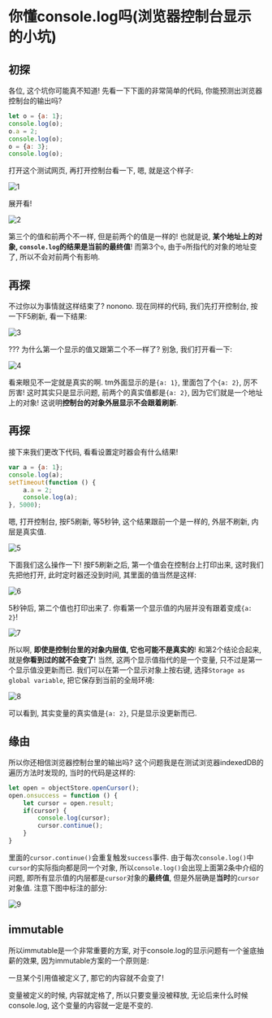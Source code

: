 <h1>你懂console.log吗(浏览器控制台显示的小坑)</h1>

<!--more-->

## 初探

各位, 这个坑你可能真不知道! 先看一下下面的非常简单的代码, 你能预测出浏览器控制台的输出吗?
```js
let o = {a: 1};
console.log(o);
o.a = 2;
console.log(o);
o = {a: 3};
console.log(o);
```
打开这个测试网页, 再打开控制台看一下, 嗯, 就是这个样子:

![1](1.png)

展开看!

![2](2.png)

第三个的值和前两个不一样, 但是前两个的值是一样的! 也就是说, **某个地址上的对象, `console.log`的结果是当前的最终值**! 而第3个`o`, 由于`o`所指代的对象的地址变了, 所以不会对前两个有影响.

## 再探

不过你以为事情就这样结束了? nonono. 现在同样的代码, 我们先打开控制台, 按一下F5刷新, 看一下结果:

![3](3.png)

??? 为什么第一个显示的值又跟第二个不一样了? 别急, 我们打开看一下:

![4](4.png)

看来眼见不一定就是真实的啊. tm外面显示的是`{a: 1}`, 里面包了个`{a: 2}`, 厉不厉害! 这时其实只是显示问题, 前两个的真实值都是`{a: 2}`, 因为它们就是一个地址上的对象! 这说明**控制台的对象外层显示不会跟着刷新**.

## 再探

接下来我们更改下代码, 看看设置定时器会有什么结果!
```js
var a = {a: 1};
console.log(a);
setTimeout(function () {
    a.a = 2;
    console.log(a);
}, 5000);
```
嗯, 打开控制台, 按F5刷新, 等5秒钟, 这个结果跟前一个是一样的, 外层不刷新, 内层是真实值.

![5](5.png)

下面我们这么操作一下! 按F5刷新之后, 第一个值会在控制台上打印出来, 这时我们先把他打开, 此时定时器还没到时间, 其里面的值当然是这样:

![6](6.png)

5秒钟后, 第二个值也打印出来了. 你看第一个显示值的内层并没有跟着变成`{a: 2}`!

![7](7.png)

所以啊, **即使是控制台里的对象内层值, 它也可能不是真实的**! 和第2个结论合起来, 就是**你看到过的就不会变了**! 当然, 这两个显示值指代的是一个变量, 只不过是第一个显示值没更新而已. 我们可以在第一个显示对象上按右键, 选择`Storage as global variable`, 把它保存到当前的全局环境:

![8](8.png)

可以看到, 其实变量的真实值是`{a: 2}`, 只是显示没更新而已.

## 缘由

所以你还相信浏览器控制台里的输出吗? 这个问题我是在测试浏览器indexedDB的遍历方法时发现的, 当时的代码是这样的:
```js
let open = objectStore.openCursor();
open.onsuccess = function () {
    let cursor = open.result;
    if(cursor) {
        console.log(cursor);
        cursor.continue();
    }
}
```
里面的`cursor.continue()`会重复触发`success`事件. 由于每次`console.log()`中`cursor`的实际指向都是同一个对象, 所以`console.log()`会出现上面第2条中介绍的问题, 即所有显示值的内层都是`cursor`对象的**最终值**, 但是外层确是**当时**的`cursor`对象值. 注意下图中标注的部分:

![9](9.png)

## immutable

所以immutable是一个非常重要的方案, 对于console.log的显示问题有一个釜底抽薪的效果, 因为immutable方案的一个原则是:

一旦某个引用值被定义了, 那它的内容就不会变了!

变量被定义的时候, 内容就定格了, 所以只要变量没被释放, 无论后来什么时候console.log, 这个变量的内容就一定是不变的.